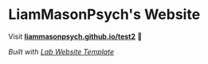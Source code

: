 
# LiamMasonPsych's Website

Visit **[liammasonpsych.github.io/test2](https://liammasonpsych.github.io/test2)** 🚀

_Built with [Lab Website Template](https://greene-lab.gitbook.io/lab-website-template-docs)_

